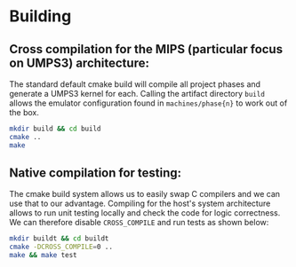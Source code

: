 # Building

## Cross compilation for the MIPS (particular focus on UMPS3) architecture:
The standard default cmake build will compile all project phases and generate a
UMPS3 kernel for each. Calling the artifact directory `build` allows the emulator
configuration found in `machines/phase{n}` to work out of the box.
```sh
mkdir build && cd build
cmake ..
make
```

## Native compilation for testing:
The cmake build system allows us to easily swap C compilers and we can use that
to our advantage. Compiling for the host's system architecture allows to run
unit testing locally and check the code for logic correctness. We can therefore
disable `CROSS_COMPILE` and run tests as shown below:
```sh
mkdir buildt && cd buildt
cmake -DCROSS_COMPILE=0 ..
make && make test
```
